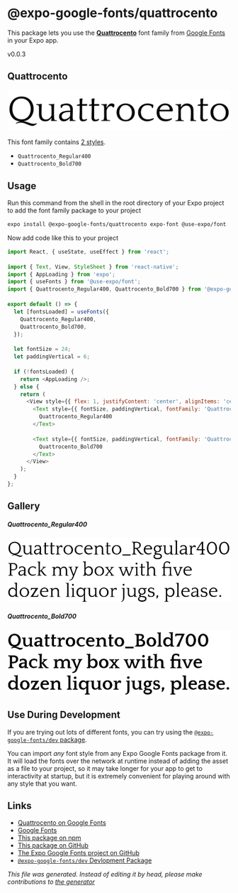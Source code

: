 # @expo-google-fonts/quattrocento

This package lets you use the [**Quattrocento**](https://fonts.google.com/specimen/Quattrocento) font family from [Google Fonts](https://fonts.google.com/) in your Expo app.

v0.0.3

## Quattrocento

![Quattrocento](./font-family.png)

This font family contains [2 styles](#gallery).

- `Quattrocento_Regular400`
- `Quattrocento_Bold700`

## Usage

Run this command from the shell in the root directory of your Expo project to add the font family package to your project
```sh
expo install @expo-google-fonts/quattrocento expo-font @use-expo/font
```

Now add code like this to your project
```js
import React, { useState, useEffect } from 'react';

import { Text, View, StyleSheet } from 'react-native';
import { AppLoading } from 'expo';
import { useFonts } from '@use-expo/font';
import { Quattrocento_Regular400, Quattrocento_Bold700 } from '@expo-google-fonts/quattrocento';

export default () => {
  let [fontsLoaded] = useFonts({
    Quattrocento_Regular400,
    Quattrocento_Bold700,
  });

  let fontSize = 24;
  let paddingVertical = 6;

  if (!fontsLoaded) {
    return <AppLoading />;
  } else {
    return (
      <View style={{ flex: 1, justifyContent: 'center', alignItems: 'center' }}>
        <Text style={{ fontSize, paddingVertical, fontFamily: 'Quattrocento_Regular400' }}>
          Quattrocento_Regular400
        </Text>

        <Text style={{ fontSize, paddingVertical, fontFamily: 'Quattrocento_Bold700' }}>
          Quattrocento_Bold700
        </Text>
      </View>
    );
  }
};

```

## Gallery

##### Quattrocento_Regular400
![Quattrocento_Regular400](./5889732ed96c5175bebb886a2f99f90cbf93d54ad643f7cf5376b4532c385aaa.ttf.png)

##### Quattrocento_Bold700
![Quattrocento_Bold700](./72919cef5349b9fa016e032e20becd479cf50e5b1a159f0b68747631e333ae6c.ttf.png)


## Use During Development

If you are trying out lots of different fonts, you can try using the [`@expo-google-fonts/dev` package](https://github.com/expo/google-fonts/tree/master/font-packages/dev#readme).

You can import *any* font style from any Expo Google Fonts package from it. It will load the fonts
over the network at runtime instead of adding the asset as a file to your project, so it may take longer
for your app to get to interactivity at startup, but it is extremely convenient
for playing around with any style that you want.

## Links

- [Quattrocento on Google Fonts](https://fonts.google.com/specimen/Quattrocento)
- [Google Fonts](https://fonts.google.com/)
- [This package on npm](https://www.npmjs.com/package/@expo-google-fonts/quattrocento)
- [This package on GitHub](https://github.com/expo/google-fonts/tree/master/font-packages/quattrocento)
- [The Expo Google Fonts project on GitHub](https://github.com/expo/google-fonts)
- [`@expo-google-fonts/dev` Devlopment Package](https://github.com/expo/google-fonts/tree/master/font-packages/dev)


*This file was generated. Instead of editing it by head, please make contributions to [the generator](https://github.com/expo/google-fonts/tree/master/packages/generator)*
